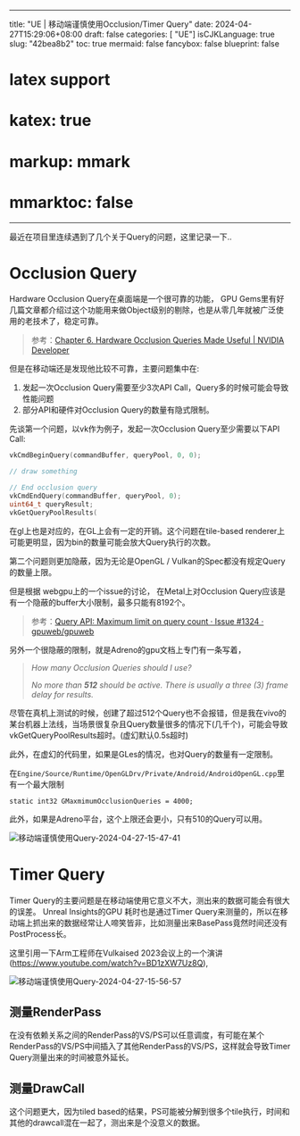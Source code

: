 
---
title: "UE | 移动端谨慎使用Occlusion/Timer Query"
date: 2024-04-27T15:29:06+08:00
draft: false
categories: [ "UE"]
isCJKLanguage: true
slug: "42bea8b2"
toc: true 
mermaid: false
fancybox: false
blueprint: false
# latex support
# katex: true
# markup: mmark
# mmarktoc: false 
---

最近在项目里连续遇到了几个关于Query的问题，这里记录一下..

# Occlusion Query

Hardware Occlusion Query在桌面端是一个很可靠的功能， GPU Gems里有好几篇文章都介绍过这个功能用来做Object级别的剔除，也是从零几年就被广泛使用的老技术了，稳定可靠。

> 参考：[Chapter 6. Hardware Occlusion Queries Made Useful | NVIDIA Developer](https://developer.nvidia.com/gpugems/gpugems2/part-i-geometric-complexity/chapter-6-hardware-occlusion-queries-made-useful)


但是在移动端还是发现他比较不可靠，主要问题集中在:

1. 发起一次Occlusion Query需要至少3次API Call，Query多的时候可能会导致性能问题
2. 部分API和硬件对Occlusion Query的数量有隐式限制。

先谈第一个问题，以vk作为例子，发起一次Occlusion Query至少需要以下API Call:

```cpp
vkCmdBeginQuery(commandBuffer, queryPool, 0, 0);

// draw something

// End occlusion query
vkCmdEndQuery(commandBuffer, queryPool, 0);
uint64_t queryResult;
vkGetQueryPoolResults(
```

在gl上也是对应的，在GL上会有一定的开销。这个问题在tile-based renderer上可能更明显，因为bin的数量可能会放大Query执行的次数。


第二个问题则更加隐蔽，因为无论是OpenGL / Vulkan的Spec都没有规定Query的数量上限。

但是根据 webgpu上的一个issue的讨论， 在Metal上对Occlusion Query应该是有一个隐蔽的buffer大小限制，最多只能有8192个。

> 参考：[Query API: Maximum limit on query count · Issue #1324 · gpuweb/gpuweb](https://github.com/gpuweb/gpuweb/issues/1324)


另外一个很隐蔽的限制，就是Adreno的gpu文档上专门有一条写着，

> *How many Occlusion Queries should I use?*
> 
> *No more than **512** should be active. There is usually a three (3) frame delay for results.*


尽管在真机上测试的时候，创建了超过512个Query也不会报错，但是我在vivo的某台机器上法线，当场景很复杂且Query数量很多的情况下(几千个)，可能会导致vkGetQueryPoolResults超时。(虚幻默认0.5s超时)

此外，在虚幻的代码里，如果是GLes的情况，也对Query的数量有一定限制。

在`Engine/Source/Runtime/OpenGLDrv/Private/Android/AndroidOpenGL.cpp`里有一个最大限制

```
static int32 GMaxmimumOcclusionQueries = 4000;
```


此外，如果是Adreno平台，这个上限还会更小，只有510的Query可以用。

![移动端谨慎使用Query-2024-04-27-15-47-41](https://img.blurredcode.com/img/移动端谨慎使用Query-2024-04-27-15-47-41.png?x-oss-process=style/compress)



# Timer Query

Timer Query的主要问题是在移动端使用它意义不大，测出来的数据可能会有很大的误差。
Unreal Insights的GPU 耗时也是通过Timer Query来测量的，所以在移动端上抓出来的数据经常让人啼笑皆非，比如测量出来BasePass竟然时间还没有PostProcess长。


这里引用一下Arm工程师在Vulkaised 2023会议上的一个演讲(https://www.youtube.com/watch?v=BD1zXW7Uz8Q),

![移动端谨慎使用Query-2024-04-27-15-56-57](https://img.blurredcode.com/img/移动端谨慎使用Query-2024-04-27-15-56-57.png?x-oss-process=style/compress)

## 测量RenderPass

在没有依赖关系之间的RenderPass的VS/PS可以任意调度，有可能在某个RenderPass的VS/PS中间插入了其他RenderPass的VS/PS，这样就会导致Timer Query测量出来的时间被意外延长。


## 测量DrawCall

这个问题更大，因为tiled based的结果，PS可能被分解到很多个tile执行，时间和其他的drawcall混在一起了，测出来是个没意义的数据。

